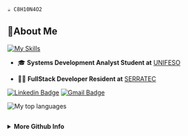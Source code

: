 ~~~java
☕ C8H10N4O2
~~~
## 🪪About Me
[![My Skills](https://skillicons.dev/icons?i=java,postgres,python,react,html,css,js)](#)

 * 🎓 **Systems Development Analyst Student at** [UNIFESO](https://www.unifeso.edu.br/)

<p>
</p>

 * 👨‍💻 **FullStack Developer Resident at** [SERRATEC](https://serratec.org/)

<p>
</p>

[![Linkedin Badge](https://img.shields.io/badge/-LinkedIn-6633cc?style=flat-square&logo=Linkedin&logoColor=white&link=https://www.linkedin.com/in/coco-lucas/)](https://www.linkedin.com/in/coco-lucas/)
[![Gmail Badge](https://img.shields.io/badge/-contact@lucascoco-6633cc?style=flat-square&logo=Gmail&logoColor=white&link=mailto:lucasgcocos@gmail.com)](mailto:lucasgcocos@gmail.com)

<div>
  <img src="https://github-readme-stats.vercel.app/api/top-langs?username=coco-lucas&layout=compact&theme=radical" alt="My top languages" />
</div>

##

<details>
 <summary><b>More Github Info</b></summary>
    <div align="center">
     <img src="https://gh-readme-profile.vercel.app/api?username=coco-lucas&theme=neon-dark&border_width=0&border_radius=15&hide_border=true" alt="My github stats">
    </div>
</details>
